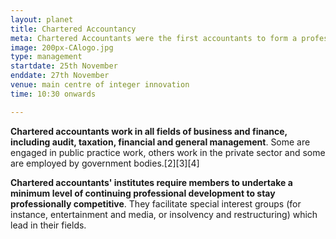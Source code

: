 ```yaml
---
layout: planet
title: Chartered Accountancy
meta: Chartered Accountants were the first accountants to form a professional accounting body, initially established in Scotland in 1854.
image: 200px-CAlogo.jpg
type: management
startdate: 25th November
enddate: 27th November
venue: main centre of integer innovation
time: 10:30 onwards

---
```


**Chartered accountants work in all fields of business and finance, including audit, taxation, financial and general management**. Some are engaged in public practice work, others work in the private sector and some are employed by government bodies.[2][3][4]

**Chartered accountants' institutes require members to undertake a minimum level of continuing professional development to stay professionally competitive**. They facilitate special interest groups (for instance, entertainment and media, or insolvency and restructuring) which lead in their fields.
